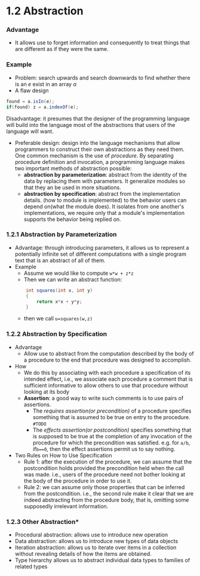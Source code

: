 1.2 Abstraction
===========

### Advantage
- It allows use to forget information and consequently to treat things that are different as if they were the same.

### Example
- Problem: search upwards and search downwards to find whether there is an *e* exist in an array *a*
- A flaw design
``` java
found = a.isIn(e);
if(found) z = a.indexOf(e);
```
Disadvantage: it presumes that the designer of the programming language will build into the language most of the abstractions that users of the language will want. 
- Preferable design: design into the language mechanisms that allow programmers to construct their own abstractions as they need them. One common mechanism is the use of *procedure*. By separating procedure definition and invocation, a programming language makes two important methods of abstraction possible:
	- **abstraction by parameterization**: abstract from the identity of the data by replacing them with parameters. It generalize modules so that they an be used in more situations.
	- **abstraction by specification**: abstract from the implementation details. (how to module is implemented) to the behavior users can depend on(what the module does). It isolates from one another's implementations, we require only that a module's implementation supports the behavior being replied on.
	
### 1.2.1 Abstraction by Parameterization
- Advantage: through introducing parameters, it allows us to represent a potentially infinite set of different computations with a single program text that is an abstract of all of them. 
- Example
	- Assume we would like to compute `w*w + z*z`
	- Then we can write an abstract function:
	``` java
		int squares(int x, int y)
		{
			return x*x + y*y;
		}
	```
	- then we call `u=squares(w,z)`
	
### 1.2.2 Abstraction by Specification
- Advantage
	- Allow use to abstract from the computation described by the body of a procedure to the end that procedure was designed to accomplish.
- How
	- We do this by associating with each procedure a specification of its intended effect, i.e., we associate each procedure a comment that is sufficient informative to allow others to use that procedure without looking at its body
	- **Assertion**: a good way to write such comments is to use pairs of assertions. 
		- The *requires assertion(or precondition)* of a procedure specifies something that is assumed to be true on entry to the procedure. `#TODO`
		- The *effects assertion(or postcondition)* specifies something that is supposed to be true at the completion of any invocation of the procedure for which the precondition was satisfied. e.g. for `a/b`, if`b==0`, then the effect assertions permit us to say nothing.
- Two Rules on How to Use Specification
	- Rule 1: after the execution of the procedure, we can assume that the postcondition holds provided the precondition held when the call was made. i.e., users of the procedure need not bother looking at the body of the procedure in order to use it.
	- Rule 2: we can assume only those properties that can be inferred from the postcondition. i.e., the second rule make it clear that we are indeed abstracting from the procedure body, that is, omitting some supposedly irrelevant information. 
	
### 1.2.3 Other Abstraction*
- Procedural abstraction: allows use to introduce new operation
- Data abstraction: allows us to introduce new types of data objects
- Iteration abstraction: allows us to iterate over items in a collection without revealing details of how the items are obtained.
- Type hierarchy allows us to abstract individual data types to families of related types
